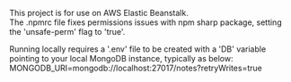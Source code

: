 This project is for use on AWS Elastic Beanstalk.  
The .npmrc file fixes permissions issues with npm sharp package, setting the 'unsafe-perm' flag to 'true'.  

Running locally requires a '.env' file to be created with a 'DB' variable pointing to your local MongoDB instance, typically as below: 
MONGODB_URI=mongodb://localhost:27017/notes?retryWrites=true